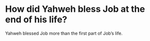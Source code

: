 # How did Yahweh bless Job at the end of his life?

Yahweh blessed Job more than the first part of Job’s life.
